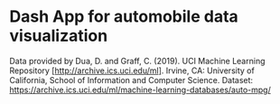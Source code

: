 # Dash App for automobile data visualization

Data provided by Dua, D. and Graff, C. (2019). UCI Machine Learning Repository [http://archive.ics.uci.edu/ml]. Irvine, CA: University of California, School of Information and Computer Science. Dataset: https://archive.ics.uci.edu/ml/machine-learning-databases/auto-mpg/
